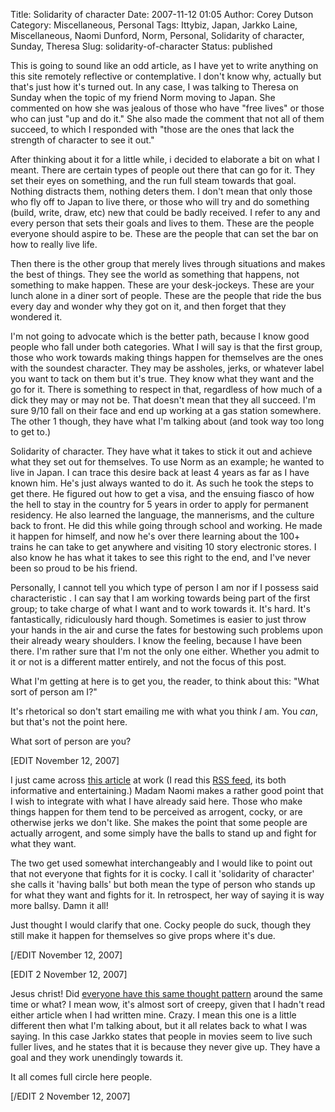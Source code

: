 Title: Solidarity of character
Date: 2007-11-12 01:05
Author: Corey Dutson
Category: Miscellaneous, Personal
Tags: Ittybiz, Japan, Jarkko Laine, Miscellaneous, Naomi Dunford, Norm, Personal, Solidarity of character, Sunday, Theresa
Slug: solidarity-of-character
Status: published

This is going to sound like an odd article, as I have yet to write
anything on this site remotely reflective or contemplative. I don't know
why, actually but that's just how it's turned out. In any case, I was
talking to Theresa on Sunday when the topic of my friend Norm moving to
Japan. She commented on how she was jealous of those who have "free
lives" or those who can just "up and do it." She also made the comment
that not all of them succeed, to which I responded with "those are the
ones that lack the strength of character to see it out."

After thinking about it for a little while, i decided to elaborate a bit
on what I meant. There are certain types of people out there that can go
for it. They set their eyes on something, and the run full steam towards
that goal. Nothing distracts them, nothing deters them. I don't mean
that only those who fly off to Japan to live there, or those who will
try and do something (build, write, draw, etc) new that could be badly
received. I refer to any and every person that sets their goals and
lives to them. These are the people everyone should aspire to be. These
are the people that can set the bar on how to really live life.

Then there is the other group that merely lives through situations and
makes the best of things. They see the world as something that happens,
not something to make happen. These are your desk-jockeys. These are
your lunch alone in a diner sort of people. These are the people that
ride the bus every day and wonder why they got on it, and then forget
that they wondered it.

I'm not going to advocate which is the better path, because I know good
people who fall under both categories. What I will say is that the first
group, those who work towards making things happen for themselves are
the ones with the soundest character. They may be assholes, jerks, or
whatever label you want to tack on them but it's true. They know what
they want and the go for it. There is something to respect in that,
regardless of how much of a dick they may or may not be. That doesn't
mean that they all succeed. I'm sure 9/10 fall on their face and end up
working at a gas station somewhere. The other 1 though, they have what
I'm talking about (and took way too long to get to.)

Solidarity of character. They have what it takes to stick it out and
achieve what they set out for themselves. To use Norm as an example; he
wanted to live in Japan. I can trace this desire back at least 4 years
as far as I have known him. He's just always wanted to do it. As such he
took the steps to get there. He figured out how to get a visa, and the
ensuing fiasco of how the hell to stay in the country for 5 years in
order to apply for permanent residency. He also learned the language,
the mannerisms, and the culture back to front. He did this while going
through school and working. He made it happen for himself, and now he's
over there learning about the 100+ trains he can take to get anywhere
and visiting 10 story electronic stores. I also know he has what it
takes to see this right to the end, and I've never been so proud to be
his friend.

Personally, I cannot tell you which type of person I am nor if I possess
said characteristic . I can say that I am working towards being part of
the first group; to take charge of what I want and to work towards it.
It's hard. It's fantastically, ridiculously hard though. Sometimes is
easier to just throw your hands in the air and curse the fates for
bestowing such problems upon their already weary shoulders. I know the
feeling, because I have been there. I'm rather sure that I'm not the
only one either. Whether you admit to it or not is a different matter
entirely, and not the focus of this post.

What I'm getting at here is to get you, the reader, to think about this:
"What sort of person am I?"

It's rhetorical so don't start emailing me with what you think *I* am.
You *can*, but that's not the point here.

What sort of person are you?

\[EDIT November 12, 2007\]

I just came across [this
article](http://ittybiz.com/getting-more-jobs-are-you-cocky-or-do-you-have-balls/ "Cocky or balls")
at work (I read this [RSS
feed](http://feeds.feedburner.com/Ittybiz "Ittybiz"), its both
informative and entertaining.) Madam Naomi makes a rather good point
that I wish to integrate with what I have already said here. Those who
make things happen for them tend to be perceived as arrogent, cocky, or
are otherwise jerks we don't like. She makes the point that some people
are actually arrogent, and some simply have the balls to stand up and
fight for what they want.

The two get used somewhat interchangeably and I would like to point out
that not everyone that fights for it is cocky. I call it 'solidarity of
character' she calls it 'having balls' but both mean the type of person
who stands up for what they want and fights for it. In retrospect, her
way of saying it is way more ballsy. Damn it all!

Just thought I would clarify that one. Cocky people do suck, though they
still make it happen for themselves so give props where it's due.

\[/EDIT November 12, 2007\]

\[EDIT 2 November 12, 2007\]

Jesus christ! Did [everyone have this same thought
pattern](http://jarkkolaine.com/2007/11/09/people-in-movies-dont-play-for-keeps/ "People in Movies Don't Play for Keeps")
around the same time or what? I mean wow, it's almost sort of creepy,
given that I hadn't read either article when I had written mine. Crazy.
I mean this one is a little different then what I'm talking about, but
it all relates back to what I was saying. In this case Jarkko states
that people in movies seem to live such fuller lives, and he states that
it is because they never give up. They have a goal and they work
unendingly towards it.

It all comes full circle here people.

\[/EDIT 2 November 12, 2007\]
